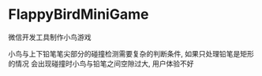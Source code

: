# FlappyBirdMiniGame

微信开发工具制作小鸟游戏  

小鸟与上下铅笔笔尖部分的碰撞检测需要复杂的判断条件, 如果只处理铅笔是矩形的情况 会出现碰撞时小鸟与铅笔之间空隙过大, 用户体验不好
